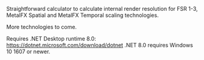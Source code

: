 Straightforward calculator to calculate internal render resolution for FSR 1-3, MetalFX Spatial and MetalFX Temporal scaling technologies.

More technologies to come.

Requires .NET Desktop runtime 8.0: https://dotnet.microsoft.com/download/dotnet
.NET 8.0 requires Windows 10 1607 or newer.
